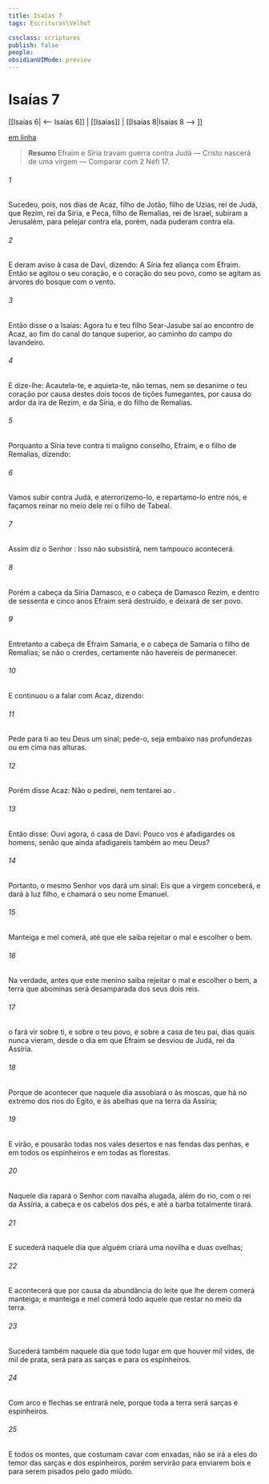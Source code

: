 ```yaml
---
title: Isaías 7
tags: Escrituras\VelhoT

cssclass: scriptures
publish: false
people:
obsidianUIMode: preview
---
```


# Isaías 7
[[Isaías 6| <-- Isaías 6]] | [[Isaías]] | [[Isaías 8|Isaías 8 --> ]]

[em linha](https://churchofjesuschrist.org/study/scriptures/ot/isa/7?lang=por)

> __Resumo__
Efraim e Síria travam guerra contra Judá — Cristo nascerá de uma virgem — Comparar com 2 Néfi 17.

###### 1 
Sucedeu, pois, nos dias de Acaz, filho de Jotão, filho de Uzias, rei de Judá, que Rezim, rei da Síria, e Peca, filho de Remalias, rei de Israel, subiram a Jerusalém, para pelejar contra ela, porém,  nada puderam contra ela.

###### 2 
E deram aviso à casa de Davi, dizendo: A Síria fez aliança com Efraim. Então se agitou o seu coração, e o coração do seu povo, como se agitam as árvores do bosque com o vento.

###### 3 
Então disse o  a Isaías: Agora tu e teu filho Sear-Jasube saí ao encontro de Acaz, ao fim do canal do tanque superior, ao caminho do campo do lavandeiro.

###### 4 
E dize-lhe: Acautela-te, e aquieta-te, não temas, nem se desanime o teu coração por causa destes dois tocos de tições fumegantes, por causa do ardor da ira de Rezim, e da Síria, e do filho de Remalias.

###### 5 
Porquanto a Síria teve contra ti maligno conselho,  Efraim, e  o filho de Remalias, dizendo:

###### 6 
Vamos subir contra Judá, e aterrorizemo-lo, e repartamo-lo entre nós, e façamos reinar no meio dele  rei o filho de Tabeal.

###### 7 
Assim diz o Senhor : Isso não subsistirá, nem tampouco acontecerá.

###### 8 
Porém a cabeça da Síria  Damasco, e o cabeça de Damasco  Rezim, e dentro de sessenta e cinco anos Efraim será destruído, e deixará de ser povo.

###### 9 
Entretanto a cabeça de Efraim  Samaria, e o cabeça de Samaria  o filho de Remalias; se não o crerdes, certamente não havereis de permanecer.

###### 10 
E continuou o  a falar com Acaz, dizendo:

###### 11 
Pede para ti ao  teu Deus um sinal; pede-o, seja embaixo nas profundezas ou em cima nas alturas.

###### 12 
Porém disse Acaz: Não o pedirei, nem tentarei ao .

###### 13 
Então disse: Ouvi agora, ó casa de Davi: Pouco vos é afadigardes os homens, senão que ainda afadigareis também ao meu Deus?

###### 14 
Portanto, o mesmo Senhor vos dará um sinal: Eis que a virgem conceberá, e dará à luz  filho, e chamará o seu nome Emanuel.

###### 15 
Manteiga e mel comerá, até que ele saiba rejeitar o mal e escolher o bem.

###### 16 
Na verdade, antes que este menino saiba rejeitar o mal e escolher o bem, a terra que abominas será desamparada dos seus dois reis.

###### 17 
 o  fará vir sobre ti, e sobre o teu povo, e sobre a casa de teu pai, dias  quais nunca vieram, desde o dia em que Efraim se desviou de Judá,  rei da Assíria.

###### 18 
Porque  de acontecer que naquele dia assobiará o  às moscas, que há no extremo dos rios do Egito, e às abelhas que  na terra da Assíria;

###### 19 
E virão, e pousarão todas nos vales desertos e nas fendas das penhas, e em todos os espinheiros e em todas as florestas.

###### 20 
Naquele dia rapará o Senhor com  navalha alugada,  além do rio, com o rei da Assíria, a cabeça e os cabelos dos pés, e até a barba totalmente tirará.

###### 21 
E sucederá naquele dia que alguém criará uma novilha e duas ovelhas;

###### 22 
E acontecerá que por causa da abundância do leite que lhe derem comerá manteiga; e manteiga e mel comerá todo aquele que restar no meio da terra.

###### 23 
Sucederá também naquele dia que todo lugar em que houver mil vides,  de mil  de prata, será para as sarças e para os espinheiros.

###### 24 
Com arco e flechas se entrará nele, porque toda a terra será sarças e espinheiros.

###### 25 
E  todos os montes, que costumam cavar com enxadas, não se irá a eles  do temor das sarças e dos espinheiros, porém servirão para enviarem  bois e para serem pisados pelo gado miúdo.

